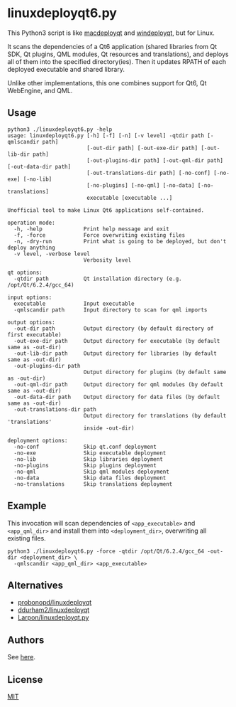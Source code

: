 # linuxdeployqt6.py

This Python3 script is like [macdeployqt](https://doc.qt.io/qt-5/macos-deployment.html) and [windeployqt](https://doc.qt.io/qt-5/windows-deployment.html), but for Linux.

It scans the dependencies of a Qt6 application (shared libraries from Qt SDK, Qt plugins, QML modules, Qt resources and translations), and deploys all of them into the specified directory(ies). Then it updates RPATH of each deployed executable and shared library.

Unlike other implementations, this one combines support for Qt6, Qt WebEngine, and QML.

## Usage

```
python3 ./linuxdeployqt6.py -help
usage: linuxdeployqt6.py [-h] [-f] [-n] [-v level] -qtdir path [-qmlscandir path]
                         [-out-dir path] [-out-exe-dir path] [-out-lib-dir path]
                         [-out-plugins-dir path] [-out-qml-dir path] [-out-data-dir path]
                         [-out-translations-dir path] [-no-conf] [-no-exe] [-no-lib]
                         [-no-plugins] [-no-qml] [-no-data] [-no-translations]
                         executable [executable ...]

Unofficial tool to make Linux Qt6 applications self-contained.

operation mode:
  -h, -help             Print help message and exit
  -f, -force            Force overwriting existing files
  -n, -dry-run          Print what is going to be deployed, but don't deploy anything
  -v level, -verbose level
                        Verbosity level

qt options:
  -qtdir path           Qt installation directory (e.g. /opt/Qt/6.2.4/gcc_64)

input options:
  executable            Input executable
  -qmlscandir path      Input directory to scan for qml imports

output options:
  -out-dir path         Output directory (by default directory of first executable)
  -out-exe-dir path     Output directory for executable (by default same as -out-dir)
  -out-lib-dir path     Output directory for libraries (by default same as -out-dir)
  -out-plugins-dir path
                        Output directory for plugins (by default same as -out-dir)
  -out-qml-dir path     Output directory for qml modules (by default same as -out-dir)
  -out-data-dir path    Output directory for data files (by default same as -out-dir)
  -out-translations-dir path
                        Output directory for translations (by default 'translations'
                        inside -out-dir)

deployment options:
  -no-conf              Skip qt.conf deployment
  -no-exe               Skip executable deployment
  -no-lib               Skip libraries deployment
  -no-plugins           Skip plugins deployment
  -no-qml               Skip qml modules deployment
  -no-data              Skip data files deployment
  -no-translations      Skip translations deployment

```

## Example

This invocation will scan dependencies of `<app_executable>` and `<app_qml_dir>` and install them into `<deployment_dir>`, overwriting all existing files.

```
python3 ./linuxdeployqt6.py -force -qtdir /opt/Qt/6.2.4/gcc_64 -out-dir <deployment_dir> \
  -qmlscandir <app_qml_dir> <app_executable>
```

## Alternatives

* [probonopd/linuxdeployqt](https://github.com/probonopd/linuxdeployqt)
* [ddurham2/linuxdeployqt](https://github.com/ddurham2/linuxdeployqt)
* [Larpon/linuxdeployqt.py](https://github.com/Larpon/linuxdeployqt.py)

## Authors

See [here](https://github.com/gavv/linuxdeployqt6.py/graphs/contributors).

## License

[MIT](LICENSE)

